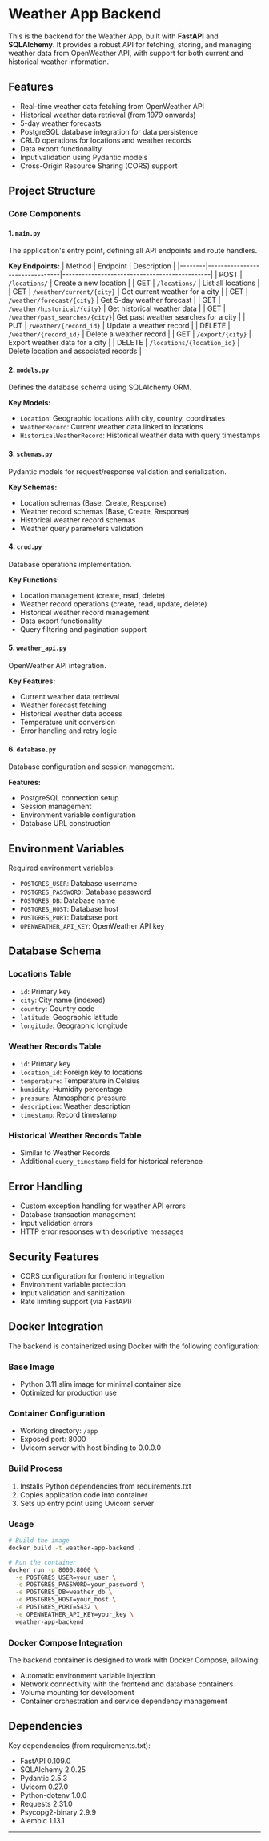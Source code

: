 # Weather App Backend

This is the backend for the Weather App, built with **FastAPI** and **SQLAlchemy**. It provides a robust API for fetching, storing, and managing weather data from OpenWeather API, with support for both current and historical weather information.

## Features

- Real-time weather data fetching from OpenWeather API
- Historical weather data retrieval (from 1979 onwards)
- 5-day weather forecasts
- PostgreSQL database integration for data persistence
- CRUD operations for locations and weather records
- Data export functionality
- Input validation using Pydantic models
- Cross-Origin Resource Sharing (CORS) support

## Project Structure

### Core Components

#### 1. `main.py`
The application's entry point, defining all API endpoints and route handlers.

**Key Endpoints:**
| Method | Endpoint                       | Description                                  |
|--------|--------------------------------|----------------------------------------------|
| POST   | `/locations/`                  | Create a new location                       |
| GET    | `/locations/`                  | List all locations                          |
| GET    | `/weather/current/{city}`      | Get current weather for a city              |
| GET    | `/weather/forecast/{city}`     | Get 5-day weather forecast                  |
| GET    | `/weather/historical/{city}`   | Get historical weather data                 |
| GET    | `/weather/past_searches/{city}`| Get past weather searches for a city        |
| PUT    | `/weather/{record_id}`         | Update a weather record                     |
| DELETE | `/weather/{record_id}`         | Delete a weather record                     |
| GET    | `/export/{city}`              | Export weather data for a city              |
| DELETE | `/locations/{location_id}`     | Delete location and associated records      |

#### 2. `models.py`
Defines the database schema using SQLAlchemy ORM.

**Key Models:**
- `Location`: Geographic locations with city, country, coordinates
- `WeatherRecord`: Current weather data linked to locations
- `HistoricalWeatherRecord`: Historical weather data with query timestamps

#### 3. `schemas.py`
Pydantic models for request/response validation and serialization.

**Key Schemas:**
- Location schemas (Base, Create, Response)
- Weather record schemas (Base, Create, Response)
- Historical weather record schemas
- Weather query parameters validation

#### 4. `crud.py`
Database operations implementation.

**Key Functions:**
- Location management (create, read, delete)
- Weather record operations (create, read, update, delete)
- Historical weather record management
- Data export functionality
- Query filtering and pagination support

#### 5. `weather_api.py`
OpenWeather API integration.

**Key Features:**
- Current weather data retrieval
- Weather forecast fetching
- Historical weather data access
- Temperature unit conversion
- Error handling and retry logic

#### 6. `database.py`
Database configuration and session management.

**Features:**
- PostgreSQL connection setup
- Session management
- Environment variable configuration
- Database URL construction

## Environment Variables

Required environment variables:
- `POSTGRES_USER`: Database username
- `POSTGRES_PASSWORD`: Database password
- `POSTGRES_DB`: Database name
- `POSTGRES_HOST`: Database host
- `POSTGRES_PORT`: Database port
- `OPENWEATHER_API_KEY`: OpenWeather API key

## Database Schema

### Locations Table
- `id`: Primary key
- `city`: City name (indexed)
- `country`: Country code
- `latitude`: Geographic latitude
- `longitude`: Geographic longitude

### Weather Records Table
- `id`: Primary key
- `location_id`: Foreign key to locations
- `temperature`: Temperature in Celsius
- `humidity`: Humidity percentage
- `pressure`: Atmospheric pressure
- `description`: Weather description
- `timestamp`: Record timestamp

### Historical Weather Records Table
- Similar to Weather Records
- Additional `query_timestamp` field for historical reference

## Error Handling

- Custom exception handling for weather API errors
- Database transaction management
- Input validation errors
- HTTP error responses with descriptive messages

## Security Features

- CORS configuration for frontend integration
- Environment variable protection
- Input validation and sanitization
- Rate limiting support (via FastAPI)

## Docker Integration

The backend is containerized using Docker with the following configuration:

### Base Image
- Python 3.11 slim image for minimal container size
- Optimized for production use

### Container Configuration
- Working directory: `/app`
- Exposed port: 8000
- Uvicorn server with host binding to 0.0.0.0

### Build Process
1. Installs Python dependencies from requirements.txt
2. Copies application code into container
3. Sets up entry point using Uvicorn server

### Usage
```bash
# Build the image
docker build -t weather-app-backend .

# Run the container
docker run -p 8000:8000 \
  -e POSTGRES_USER=your_user \
  -e POSTGRES_PASSWORD=your_password \
  -e POSTGRES_DB=weather_db \
  -e POSTGRES_HOST=your_host \
  -e POSTGRES_PORT=5432 \
  -e OPENWEATHER_API_KEY=your_key \
  weather-app-backend
```

### Docker Compose Integration
The backend container is designed to work with Docker Compose, allowing:
- Automatic environment variable injection
- Network connectivity with the frontend and database containers
- Volume mounting for development
- Container orchestration and service dependency management

## Dependencies

Key dependencies (from requirements.txt):
- FastAPI 0.109.0
- SQLAlchemy 2.0.25
- Pydantic 2.5.3
- Uvicorn 0.27.0
- Python-dotenv 1.0.0
- Requests 2.31.0
- Psycopg2-binary 2.9.9
- Alembic 1.13.1

---
